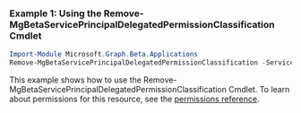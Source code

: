 ### Example 1: Using the Remove-MgBetaServicePrincipalDelegatedPermissionClassification Cmdlet
```powershell
Import-Module Microsoft.Graph.Beta.Applications
Remove-MgBetaServicePrincipalDelegatedPermissionClassification -ServicePrincipalId $servicePrincipalId -DelegatedPermissionClassificationId $delegatedPermissionClassificationId
```
This example shows how to use the Remove-MgBetaServicePrincipalDelegatedPermissionClassification Cmdlet.
To learn about permissions for this resource, see the [permissions reference](/graph/permissions-reference).
